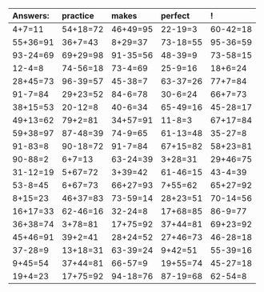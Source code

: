 | Answers: | practice | makes | perfect | ! |
| :--- | :--- | :--- | :--- | :--- |
| 4+7=11 | 54+18=72 | 46+49=95 | 22-19=3 | 60-42=18 | 
| 55+36=91 | 36+7=43 | 8+29=37 | 73-18=55 | 95-36=59 | 
| 93-24=69 | 69+29=98 | 91-35=56 | 48-39=9 | 73-58=15 | 
| 12-4=8 | 74-56=18 | 73-4=69 | 25-9=16 | 18+6=24 | 
| 28+45=73 | 96-39=57 | 45-38=7 | 63-37=26 | 77+7=84 | 
| 91-7=84 | 29+23=52 | 84-6=78 | 30-6=24 | 66+7=73 | 
| 38+15=53 | 20-12=8 | 40-6=34 | 65-49=16 | 45-28=17 | 
| 49+13=62 | 79+2=81 | 34+57=91 | 11-8=3 | 67+17=84 | 
| 59+38=97 | 87-48=39 | 74-9=65 | 61-13=48 | 35-27=8 | 
| 91-83=8 | 90-18=72 | 91-7=84 | 67+15=82 | 58+23=81 | 
| 90-88=2 | 6+7=13 | 63-24=39 | 3+28=31 | 29+46=75 | 
| 31-12=19 | 5+67=72 | 3+39=42 | 61-46=15 | 43-4=39 | 
| 53-8=45 | 6+67=73 | 66+27=93 | 7+55=62 | 65+27=92 | 
| 8+15=23 | 46+37=83 | 73-59=14 | 28+23=51 | 70-14=56 | 
| 16+17=33 | 62-46=16 | 32-24=8 | 17+68=85 | 86-9=77 | 
| 36+38=74 | 3+78=81 | 17+75=92 | 37+44=81 | 69+23=92 | 
| 45+46=91 | 39+2=41 | 28+24=52 | 27+46=73 | 46-28=18 | 
| 37-28=9 | 13+18=31 | 63-39=24 | 9+42=51 | 55-39=16 | 
| 9+45=54 | 37+44=81 | 66-57=9 | 19+55=74 | 45-27=18 | 
| 19+4=23 | 17+75=92 | 94-18=76 | 87-19=68 | 62-54=8 | 
